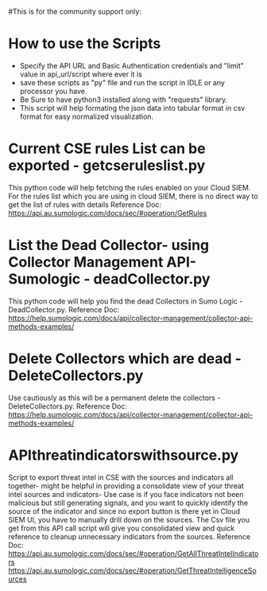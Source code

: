#This is for the community support only: 

# How to use the Scripts
- Specify the API URL and Basic Authentication credentials and "limit" value in api_url/script where ever it is
- save these scripts as "py" file and run the script in IDLE or any processor you have.
- Be Sure to have python3 installed along with "requests" library. 
- This script will help formating the json data into tabular format in csv format for easy normalized visualization.

# Current CSE rules List can be exported - getcseruleslist.py
This python code will help fetching the rules enabled on your Cloud SIEM. For the rules list which you are using in cloud SIEM, there is no direct way to get the list of rules with details
Reference Doc: https://api.au.sumologic.com/docs/sec/#operation/GetRules

# List the Dead Collector- using Collector Management API- Sumologic - deadCollector.py
This python code will help you find the dead Collectors in Sumo Logic - DeadCollector.py.
Reference Doc: https://help.sumologic.com/docs/api/collector-management/collector-api-methods-examples/

# Delete Collectors which are dead - DeleteCollectors.py
Use cautiously as this will be a permanent delete the collectors - DeleteCollectors.py.
Reference Doc: https://help.sumologic.com/docs/api/collector-management/collector-api-methods-examples/

# APIthreatindicatorswithsource.py
Script to export threat intel in CSE with the sources and indicators all together- might be helpful in providing a consolidate view of your threat intel sources and indicators- Use case is if you face indicators not been malicious but still generating signals, and you want to quickly identify the source of the indicator and since no export button is there yet in Cloud SIEM UI, you have to manually drill down on the sources. The Csv file you get from this API call script will give you consolidated view and quick reference to cleanup unnecessary indicators from the sources.
Reference Doc: https://api.au.sumologic.com/docs/sec/#operation/GetAllThreatIntelIndicators
               https://api.au.sumologic.com/docs/sec/#operation/GetThreatIntelligenceSources

